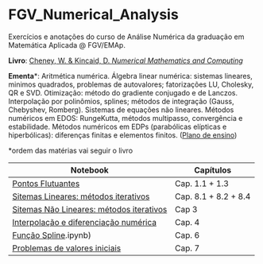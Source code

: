 # FGV_Numerical_Analysis

Exercícios e anotações do curso de Análise Numérica da graduação em Matemática Aplicada @ FGV/EMAp.

**Livro**: [Cheney, W. & Kincaid, D. *Numerical Mathematics and Computing*](https://www.amazon.com/Numerical-Mathematics-Computing-Ward-Cheney/dp/1133103715/ref=dp_ob_title_bk)

**Ementa**\*: Aritmética numérica. Álgebra linear numérica: sistemas lineares, minimos quadrados,
problemas de autovalores; fatorizações LU, Cholesky, QR e SVD. Otimização: método do gradiente
conjugado e de Lanczos. Interpolação por polinômios, splines; métodos de integração (Gauss,
Chebyshev, Romberg). Sistemas de equações não lineares. Métodos numéricos em EDOS: RungeKutta,
métodos multipasso, convergência e estabilidade. Métodos numéricos em EDPs (parabólicas
elípticas e hiperbólicas): diferenças finitas e elementos finitos. ([Plano de ensino](https://emap.fgv.br/sites/emap.fgv.br/files/u77/8o_periodo_-_analise_numerica-paulo_cezar_e_moacyr.pdf))

\*ordem das matérias vai seguir o livro

Notebook | Capítulos
---|---
[Pontos Flutuantes](08-02_floating_points.ipynb) | Cap. 1.1 + 1.3
[Sitemas Lineares: métodos iterativos](08-07_09_linear_sys.ipynb) | Cap. 8.1 + 8.2 + 8.4
[Sitemas Não Lineares: métodos iterativos](08-14_16_non_linear_sys.ipynb) | Cap 3
[Interpolação e diferenciação numérica](08-28_30_numerical_interpolation_diff.ipynb) | Cap. 4
[Função Spline](09-06_spline_function.ipynb).ipynb) | Cap. 6
[Problemas de valores iniciais](09-11_numerical_integration.ipynb) | Cap. 7

